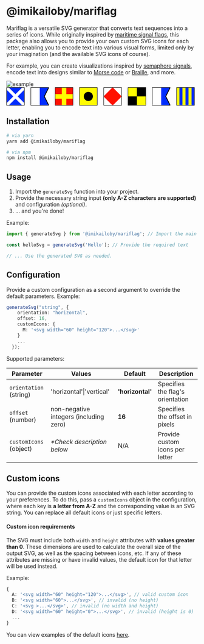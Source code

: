 # @imikailoby/mariflag

Mariflag is a versatile SVG generator that converts text sequences into a series of icons. While originally inspired by
[maritime signal flags](https://en.wikipedia.org/wiki/International_maritime_signal_flags), this package also allows you
to provide your own custom SVG icons for each letter, enabling you to encode text into various visual forms, limited only
by your imagination (and the available SVG icons of course).

For example, you can create visualizations inspired by [semaphore signals](https://en.wikipedia.org/wiki/Optical_telegraph),
encode text into designs similar to [Morse code](https://en.wikipedia.org/wiki/Morse_code)
or [Braille](https://en.wikipedia.org/wiki/Braille), and more.

![example](https://github.com/user-attachments/assets/20b56f3f-658a-4d05-9ab9-cadfae31677f)<svg xmlns="http://www.w3.org/2000/svg" width="496px" height="48px"><svg><g transform="translate(0, 0)"><svg width="48" height="48" fill="none" xmlns="http://www.w3.org/2000/svg"><g clip-path="url(#a)"><path fill="#002BFD" d="M0 0h48v48H0z"></path><path fill="#fff" d="m-5.108-10.764 63.872 63.872-5.657 5.657-63.872-63.873z"></path><path fill="#fff" d="M58.765-5.108-5.107 58.764l-5.657-5.656 63.872-63.873z"></path><path stroke="#000" d="M.5.5h47v47H.5z"></path></g><defs><clipPath id="a"><path fill="#fff" d="M0 0h48v48H0z"></path></clipPath></defs></svg></g></svg><svg><g transform="translate(64, 0)"><svg width="48" height="48" fill="none" xmlns="http://www.w3.org/2000/svg"><path fill="#fff" d="M0 0h24v48H0z"></path><path d="M24 0h24L36 24l12 24H24V0Z" fill="#002CFF"></path><mask id="a" fill="#fff"><path fill-rule="evenodd" clip-rule="evenodd" d="M24 0H0v48h48L36 24 48 0H24Z"></path></mask><path d="M0 0v-1h-1v1h1Zm0 48h-1v1h1v-1Zm48 0v1h1.618l-.724-1.447L48 48ZM36 24l-.894-.447-.224.447.224.447L36 24ZM48 0l.894.447L49.618-1H48v1ZM0 1h24v-2H0v2Zm1 47V0h-2v48h2Zm23-1H0v2h24v-2Zm24 0H24v2h24v-2ZM35.106 24.447l12 24 1.788-.894-12-24-1.788.894Zm12-24.894-12 24 1.788.894 12-24-1.788-.894ZM24 1h24v-2H24v2Z" fill="#000" mask="url(#a)"></path></svg></g></svg><svg><g transform="translate(128, 0)"><svg width="48" height="48" fill="none" xmlns="http://www.w3.org/2000/svg"><path fill="#FF1000" d="M48 0v48H0V0z"></path><path fill="#FFFC00" d="M18 48V0h12v48z"></path><path fill="#FFFC00" d="M0 18h48v12H0z"></path><path stroke="#000" d="M.5.5h47v47H.5z"></path></svg></g></svg><svg><g transform="translate(192, 0)"><svg width="48" height="48" fill="none" xmlns="http://www.w3.org/2000/svg"><path fill="#FFFC00" d="M0 0h48v48H0z"></path><path stroke="#000" d="M.5.5h47v47H.5z"></path><circle cx="24" cy="24" r="12" fill="#000"></circle></svg></g></svg><svg><g transform="translate(256, 0)"><svg width="48" height="48" fill="none" xmlns="http://www.w3.org/2000/svg"><path fill="#fff" d="M0 0h48v48H0z"></path><path fill="#FF1000" d="m24 0 24 24-24 24L0 24z"></path><path stroke="#000" d="M.5.5h47v47H.5z"></path></svg></g></svg><svg><g transform="translate(320, 0)"><svg width="48" height="48" fill="none" xmlns="http://www.w3.org/2000/svg"><path fill="#FFFC00" d="M48 0v48H0V0z"></path><path stroke="#000" d="M.5.5h47v47H.5z"></path><path fill="#000" d="M48 0v24H24V0zM24 24v24H0V24z"></path></svg></g></svg><svg><g transform="translate(384, 0)"><svg width="48" height="48" fill="none" xmlns="http://www.w3.org/2000/svg"><path fill="#fff" d="M0 0h24v48H0z"></path><path d="M24 0h24L36 24l12 24H24V0Z" fill="#002CFF"></path><mask id="a" fill="#fff"><path fill-rule="evenodd" clip-rule="evenodd" d="M24 0H0v48h48L36 24 48 0H24Z"></path></mask><path d="M0 0v-1h-1v1h1Zm0 48h-1v1h1v-1Zm48 0v1h1.618l-.724-1.447L48 48ZM36 24l-.894-.447-.224.447.224.447L36 24ZM48 0l.894.447L49.618-1H48v1ZM0 1h24v-2H0v2Zm1 47V0h-2v48h2Zm23-1H0v2h24v-2Zm24 0H24v2h24v-2ZM35.106 24.447l12 24 1.788-.894-12-24-1.788.894Zm12-24.894-12 24 1.788.894 12-24-1.788-.894ZM24 1h24v-2H24v2Z" fill="#000" mask="url(#a)"></path></svg></g></svg><svg><g transform="translate(448, 0)"><svg width="48" height="48" fill="none" xmlns="http://www.w3.org/2000/svg"><path fill="#FFFC00" d="M8 0v48H0V0zM24 0v48h-8V0zM40 0v48h-8V0z"></path><path fill="#002BFD" d="M16 0v48H8V0zM32 0v48h-8V0zM48 0v48h-8V0z"></path><path stroke="#000" d="M.5.5h47v47H.5z"></path></svg></g></svg></svg>

## Installation

```zsh
# via yarn
yarn add @imikailoby/mariflag

# via npm
npm install @imikailoby/mariflag
```

## Usage

1. Import the `generateSvg` function into your project.
2. Provide the necessary string input **(only A-Z characters are supported)** and configuration _(optional)_.
3. ... and you're done!

Example:

```ts
import { generateSvg } from '@imikailoby/mariflag'; // Import the main function

const helloSvg = generateSvg('Hello'); // Provide the required text

// ... Use the generated SVG as needed.
```

## Configuration

Provide a custom configuration as a second argument to override the default parameters. Example:

```ts
generateSvg("string", {
    orientation: "horizontal",
    offset: 16,
    customIcons: {
      M: '<svg width="60" height="120">...</svg>'
    }
    ...
  });
```

Supported parameters:

| Parameter              | Values                                 | Default          | Description                      |
| ---------------------- | -------------------------------------- | ---------------- | -------------------------------- |
| `orientation` (string) | 'horizontal'\|'vertical'               | **'horizontal'** | Specifies the flag's orientation |
| `offset` (number)      | non-negative integers (including zero) | **16**           | Specifies the offset in pixels   |
| `customIcons` (object) | _\*Check description below_            | N/A              | Provide custom icons per letter  |

## Custom icons

You can provide the custom icons associated with each letter according to your preferences. To do this, pass a
`customIcons` object in the configuration, where each key is **a letter from A-Z** and the corresponding value is an
SVG string. You can replace all default icons or just specific letters.

#### Custom icon requirements

The SVG must include both `width` and `height` attributes with **values greater than 0**. These dimensions are used to
calculate the overall size of the output SVG, as well as the spacing between icons, etc. If any of these attributes are
missing or have invalid values, the default icon for that letter will be used instead.

Example:

```ts
{
  A: '<svg width="60" height="120">...</svg>', // valid custom icon
  B: '<svg width="60">...</svg>', // invalid (no height)
  C: '<svg >...</svg>', // invalid (no width and height)
  D: '<svg width="60" height="0">...</svg>', // invalid (height is 0)
  ...
}
```

You can view examples of the default icons [here](https://github.com/imikailoby/mariflag/blob/main/src/constants/defaultIcons.ts).
